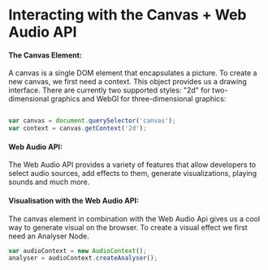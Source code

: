 # Interacting with the Canvas + Web Audio API


#### The Canvas Element: 

A canvas is a single DOM element that encapsulates a picture. To create a new canvas, we first need a context. This object provides us a drawing interface. There are currently two supported styles: "2d" for two-dimensional graphics and WebGl for three-dimensional graphics:  


```Javascript

var canvas = document.querySelector('canvas');
var context = canvas.getContext('2d');

```
#### Web Audio API: 

The Web Audio API provides a variety of features that allow developers to select audio sources, add effects to them, generate visualizations, playing sounds and much more.

#### Visualisation with the Web Audio API: 

The canvas element in combination with the Web Audio Api gives us a cool way to generate visual on the browser. To create a visual effect we first need an Analyser Node.
```Javascript
var audioContext = new AudioContext();
analyser = audioContext.createAnalyser();
```






